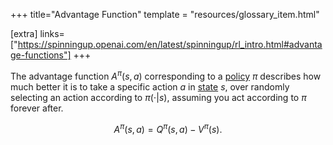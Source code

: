 +++
title="Advantage Function"
template = "resources/glossary_item.html"

[extra]
links=["https://spinningup.openai.com/en/latest/spinningup/rl_intro.html#advantage-functions"]
+++

The advantage function $A^{\pi}(s,a)$ corresponding to a <a href="#policy">policy</a>  $\pi$ describes how much better it is to take a specific action $a$ in <a href="#state">state</a> $s$, over randomly selecting an action according to $\pi(\cdot|s)$, assuming you act according to $\pi$ forever after. 

$$
A^{\pi}(s,a) = Q^{\pi}(s,a) - V^{\pi}(s).
$$